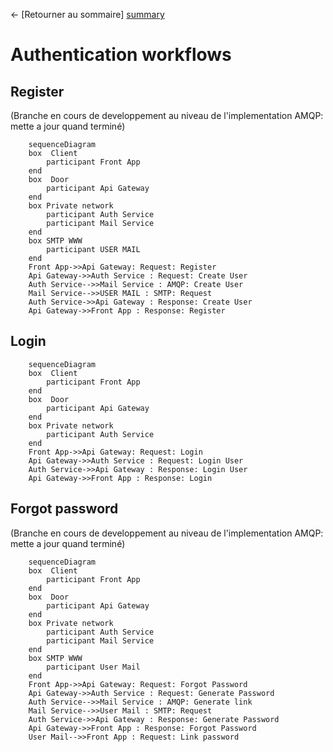 ← [Retourner au sommaire] [summary]

# Authentication workflows  

## Register 

(Branche en cours de developpement au niveau de l'implementation AMQP: mette a jour quand terminé)

```mermaid
    sequenceDiagram
    box  Client
        participant Front App
    end
    box  Door
        participant Api Gateway
    end
    box Private network
        participant Auth Service
        participant Mail Service
    end
    box SMTP WWW
        participant USER MAIL
    end
    Front App->>Api Gateway: Request: Register
    Api Gateway->>Auth Service : Request: Create User
    Auth Service-->>Mail Service : AMQP: Create User
    Mail Service-->>USER MAIL : SMTP: Request
    Auth Service->>Api Gateway : Response: Create User
    Api Gateway->>Front App : Response: Register
```

## Login
```mermaid
    sequenceDiagram
    box  Client
        participant Front App
    end
    box  Door
        participant Api Gateway
    end
    box Private network
        participant Auth Service
    end
    Front App->>Api Gateway: Request: Login
    Api Gateway->>Auth Service : Request: Login User
    Auth Service->>Api Gateway : Response: Login User
    Api Gateway->>Front App : Response: Login
```

## Forgot password

(Branche en cours de developpement au niveau de l'implementation AMQP: mette a jour quand terminé)

```mermaid
    sequenceDiagram
    box  Client
        participant Front App
    end
    box  Door
        participant Api Gateway
    end
    box Private network
        participant Auth Service
        participant Mail Service
    end
    box SMTP WWW
        participant User Mail
    end
    Front App->>Api Gateway: Request: Forgot Password
    Api Gateway->>Auth Service : Request: Generate Password
    Auth Service-->>Mail Service : AMQP: Generate link
    Mail Service-->>User Mail : SMTP: Request 
    Auth Service->>Api Gateway : Response: Generate Password
    Api Gateway->>Front App : Response: Forgot Password
    User Mail-->>Front App : Request: Link password 
```


[summary]: ../README.md
